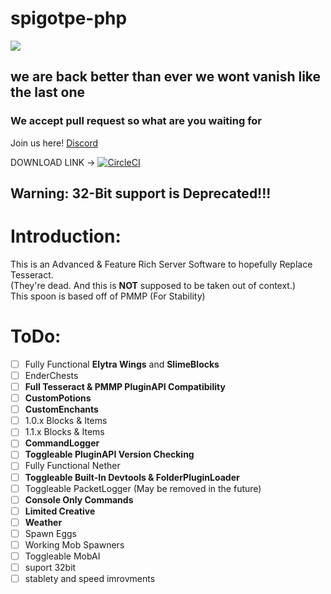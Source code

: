 # spigotpe-php
<img src="https://github.com/caspervanneck/spigotpe/blob/master/spigotpe.png">

## we are back better than ever we wont vanish like the last one

### We accept pull request so what are you waiting for

Join us here! [Discord](https://discord.gg/PwVGfng)

DOWNLOAD LINK -> [![CircleCI](https://circleci.com/gh/spigotpe-beta/Spigotpe.svg?style=svg)](https://circleci.com/gh/spigotpe-beta/Spigotpe)

## Warning: 32-Bit support is Deprecated!!!

# Introduction:
This is an Advanced & Feature Rich Server Software to hopefully Replace Tesseract.  
(They're dead. And this is **NOT** supposed to be taken out of context.)  
This spoon is based off of PMMP (For Stability)  

# ToDo:
- [ ] Fully Functional **Elytra Wings** and **SlimeBlocks**
- [ ] EnderChests
- [ ] **Full Tesseract & PMMP PluginAPI Compatibility**
- [ ] **CustomPotions**
- [ ] **CustomEnchants**
- [ ] 1.0.x Blocks & Items
- [ ] 1.1.x Blocks & Items
- [ ] **CommandLogger**
- [ ] **Toggleable PluginAPI Version Checking**
- [ ] Fully Functional Nether
- [ ] **Toggleable Built-In Devtools & FolderPluginLoader**
- [ ] Toggleable PacketLogger (May be removed in the future)
- [ ] **Console Only Commands**
- [ ] **Limited Creative**
- [ ] **Weather**  
- [ ] Spawn Eggs
- [ ] Working Mob Spawners
- [ ] Toggleable MobAI
- [ ] suport 32bit
- [ ] stablety and speed imrovments
